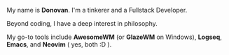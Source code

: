 My name is **Donovan**. I'm a tinkerer and a Fullstack Developer. 

Beyond coding, I have a deep interest in philosophy.

My go-to tools include **AwesomeWM** (or **GlazeWM** on Windows), **Logseq**, **Emacs**, and **Neovim** ( yes, both :D ).
